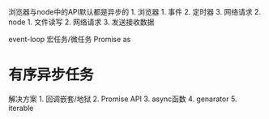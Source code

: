 浏览器与node中的API默认都是异步的
	1. 浏览器
		1. 事件
		2. 定时器
		3. 网络请求
	2. node
		1. 文件读写
		2. 网络请求
		3. 发送接收数据

event-loop
宏任务/微任务
Promise
as
# 有序异步任务
解决方案
	1. 回调嵌套/地狱
	2. Promise API
	3. async函数
	4. genarator
	5. iterable